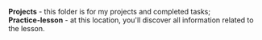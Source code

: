 <b>Projects</b> - this folder is for my projects and completed tasks; <br>
<b>Practice-lesson</b> - at this location, you'll discover all information related to the lesson.
